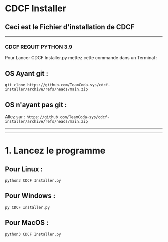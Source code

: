 # CDCF Installer

## Ceci est le Fichier d'installation de CDCF
***

### CDCF REQUIT PYTHON 3.9

Pour Lancer CDCF Installer.py mettez cette commande dans un Terminal :

## OS Ayant git :

`git clone https://github.com/TeamCoda-sys/cdcf-installer/archive/refs/heads/main.zip`

## OS n'ayant pas git :
Allez sur :
`https://github.com/TeamCoda-sys/cdcf-installer/archive/refs/heads/main.zip`

***
***

# 1. Lancez le programme

## Pour Linux :

`python3 CDCF Installer.py`

## Pour Windows : 

`py CDCF Installer.py`

## Pour MacOS : 

`python3 CDCF Installer.py`
